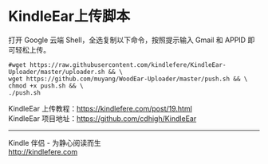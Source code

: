 # KindleEar上传脚本

打开 Google 云端 Shell，全选复制以下命令，按照提示输入 Gmail 和 APPID 即可轻松上传。

```
#wget https://raw.githubusercontent.com/kindlefere/KindleEar-Uploader/master/uploader.sh && \
wget https://github.com/muyang/WoodEar-Uploader/master/push.sh && \
chmod +x push.sh && \
./push.sh
```

KindleEar 上传教程：https://kindlefere.com/post/19.html  
KindleEar 项目地址：https://github.com/cdhigh/KindleEar

---

Kindle 伴侣 - 为静心阅读而生  
http://kindlefere.com
